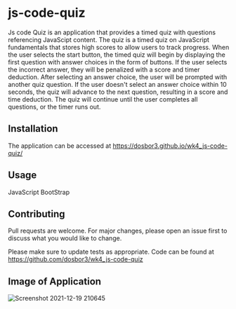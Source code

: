 # js-code-quiz


Js code Quiz is an application that provides a timed quiz with questions referencing JavaScipt content.  The quiz is a timed quiz on JavaScript fundamentals that stores high scores to allow users to track progress.    When the user selects the start button, the timed quiz will begin by displaying the first question with answer choices in the form of buttons.  If the user selects the incorrect answer, they will be penalized with a score and timer deduction.  After selecting an answer choice, the user will be prompted with another quiz question.  If the user doesn't select an answer choice within 10 seconds, the quiz will advance to the next question, resulting in a score and time deduction.  The quiz will continue until the user completes all questions, or the timer runs out.  

## Installation

The application can be accessed at  https://dosbor3.github.io/wk4_js-code-quiz/

## Usage

JavaScript
BootStrap

## Contributing
Pull requests are welcome. For major changes, please open an issue first to discuss what you would like to change.

Please make sure to update tests as appropriate.  Code can be found at https://github.com/dosbor3/wk4_js-code-quiz 


## Image of Application 

![Screenshot 2021-12-19 210645](https://user-images.githubusercontent.com/40706088/146707357-a07d047a-5d27-4cef-acac-9f29800a630f.jpg)


